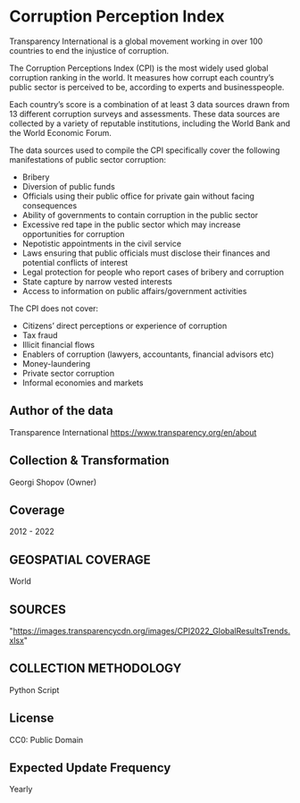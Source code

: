 # Corruption Perception Index

Transparency International is a global movement working in over 100 countries to end the injustice of corruption.

The Corruption Perceptions Index (CPI) is the most widely used global corruption ranking in the world. It measures how corrupt each country’s public sector is perceived to be, according to experts and businesspeople.

Each country’s score is a combination of at least 3 data sources drawn from 13 different corruption surveys and assessments. These data sources are collected by a variety of reputable institutions, including the World Bank and the World Economic Forum.

The data sources used to compile the CPI specifically cover the following manifestations of public sector corruption:

- Bribery
- Diversion of public funds
- Officials using their public office for private gain without facing consequences
- Ability of governments to contain corruption in the public sector
- Excessive red tape in the public sector which may increase opportunities for corruption
- Nepotistic appointments in the civil service
- Laws ensuring that public officials must disclose their finances and potential conflicts of interest
- Legal protection for people who report cases of bribery and corruption
- State capture by narrow vested interests
- Access to information on public affairs/government activities

The CPI does not cover:

- Citizens’ direct perceptions or experience of corruption
- Tax fraud
- Illicit financial flows
- Enablers of corruption (lawyers, accountants, financial advisors etc)
- Money-laundering
- Private sector corruption
- Informal economies and markets

## Author of the data
Transparence International
https://www.transparency.org/en/about

## Collection & Transformation
Georgi Shopov (Owner)

## Coverage
2012 - 2022

## GEOSPATIAL COVERAGE
World

## SOURCES
"https://images.transparencycdn.org/images/CPI2022_GlobalResultsTrends.xlsx"

## COLLECTION METHODOLOGY
Python Script

## License
CC0: Public Domain

## Expected Update Frequency
Yearly
